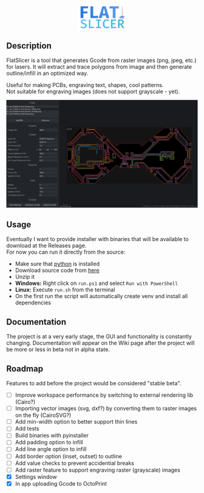 <p align="center"><img align="center" src="extras/logo.png" width="25%" alt="FlatSlicer's logo"></p>

## Description  
FlatSlicer is a tool that generates Gcode from raster images (png, jpeg, etc.) for lasers. It will extract and trace polygons from image and then generate outline/infill in an optimized way.  
  
Useful for making PCBs, engraving text, shapes, cool patterns.  
Not suitable for engraving images (does not support grayscale - yet).  
  
![Screenshot](extras/glowtie.png)  
  
## Usage  
Eventually I want to provide installer with binaries that will be available to download at the Releases page.  
For now you can run it directly from the source:  
 - Make sure that [python](https://www.python.org/downloads/) is installed
 - Download source code from [here](https://github.com/pbaja/FlatSlicer/archive/refs/heads/main.zip)
 - Unzip it
 - **Windows:** Right click on `run.ps1` and select `Run with PowerShell`
 - **Linux:** Execute `run.sh` from the terminal
 - On the first run the script will automatically create venv and install all dependencies
  
## Documentation  
The project is at a very early stage, the GUI and functionality is constantly changing. Documentation will appear on the Wiki page after the project will be more or less in beta not in alpha state.  
  
## Roadmap  
Features to add before the project would be considered "stable beta".  
 - [ ] Improve workspace performance by switching to external rendering lib (Cairo?)
 - [ ] Importing vector images (svg, dxf?) by converting them to raster images on the fly (CairoSVG?)
 - [ ] Add min-width option to better support thin lines
 - [ ] Add tests
 - [ ] Build binaries with pyinstaller
 - [ ] Add padding option to infill
 - [ ] Add line angle option to infill
 - [ ] Add border option (inset, outset) to outline
 - [ ] Add value checks to prevent accidential breaks
 - [ ] Add raster feature to support engraving raster (grayscale) images
 - [x] Settings window
 - [x] In app uploading Gcode to OctoPrint
